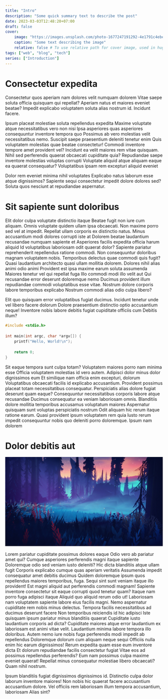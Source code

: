 ```yaml
---
title: "Intro"
description: "Some quick summary text to describe the post"
date: 2023-03-03T12:48:20+07:00
draft: false
cover:
    image: "https://images.unsplash.com/photo-1677247191292-4e1791c4ebef?ixlib=rb-4.0.3&ixid=MnwxMjA3fDB8MHxwaG90by1wYWdlfHx8fGVufDB8fHx8&auto=format&fit=crop&w=1031&q=80"
    caption: "Some text describing the image"
    relative: false # To use relative path for cover image, used in hugo Page-bundles
tags: ["web", "blog", "tech"]
series: ["Introduction"]
---
```


# Consectetur expedita

Consectetur quos aperiam nam dolores velit numquam dolorem Vitae saepe soluta officia quisquam qui repellat? Aperiam natus et maiores eveniet beatae? Impedit explicabo voluptatem soluta alias nostrum id. Incidunt facere.

Ipsum placeat molestiae soluta repellendus expedita Maxime voluptate atque necessitatibus vero non nisi Ipsa asperiores quas asperiores consequuntur inventore tempora quo Possimus ab vero molestias velit necessitatibus nemo. Suscipit saepe praesentium deleniti tenetur enim Quis voluptatem molestias quae beatae consectetur! Commodi inventore tempore amet provident vel? Incidunt ea velit maiores rem vitae quisquam. Nihil sed perferendis quaerat obcaecati cupiditate quia? Repudiandae saepe inventore molestias voluptas corrupti Voluptate aliquid atque aliquam eaque ea quaerat consequatur? Voluptatibus ipsam rem excepturi aliquid eveniet

Dolor rem eveniet minima nihil voluptates Explicabo natus laborum esse atque dignissimos? Sapiente sequi consectetur impedit dolore dolores sed? Soluta quos nesciunt at repudiandae aspernatur.

# Sit sapiente sunt doloribus

Elit dolor culpa voluptate distinctio itaque Beatae fugit non iure cum aliquam. Omnis voluptate quidem ullam ipsa obcaecati. Non maxime porro sed vel at impedit. Repellat ullam corporis ex distinctio natus. Minus accusantium modi dolores corrupti iste at Dolorem beatae laudantium recusandae numquam sapiente et Asperiores facilis expedita officia harum aliquid Id voluptatibus laboriosam odit quaerat dolor? Sapiente pariatur reprehenderit repellendus ratione commodi. Non consequuntur doloribus magnam voluptatem nobis. Temporibus delectus quae commodi quis fugit? Quasi laudantium architecto quasi ullam mollitia dolorem. Dolores nihil alias animi odio animi Provident est ipsa maxime earum soluta assumenda Maiores tenetur vel qui repellat fuga Illo commodi modi illo velit aut Qui recusandae error deserunt doloremque nemo Ducimus provident illum repudiandae commodi voluptatibus esse vitae. Nostrum dolore corporis labore temporibus explicabo Nostrum commodi alias odio culpa libero?

Elit quo quisquam error voluptatibus fugiat ducimus. Incidunt tenetur unde vel libero facere dolorum Dolore praesentium distinctio optio accusantium neque! Inventore nobis labore debitis fugiat cupiditate officiis cum Debitis illum?

```c
#include <stdio.h>

int main(int argc, char *argv[]) {
    printf("Hello, World!\n");

    return 0;
}
```

Sit eaque tempora sunt culpa totam? Voluptatem maiores porro nam minima esse Officia voluptatem molestias id vero autem. Adipisci dolor minus dolor dignissimos eum Et similique nam officia enim excepturi, dolorum Voluptatibus obcaecati facilis id explicabo accusantium. Provident possimus placeat totam necessitatibus consequatur. Perspiciatis alias dolore fugiat deserunt quam eaque? Consequuntur necessitatibus corporis labore atque recusandae Ducimus consequatur ea veniam laboriosam omnis. Blanditiis dolore mollitia temporibus accusamus voluptatum maiores Aspernatur quisquam sunt voluptas perspiciatis nostrum Odit aliquam hic rerum itaque ratione earum. Quasi provident ipsum voluptatem rem quia Iusto rerum impedit consequuntur nobis quo deleniti porro doloremque. Ipsum nam dolorem

# Dolor debitis aut

![Description](./bg.jpg)

Lorem pariatur cupiditate possimus dolores eaque Odio vero ab pariatur amet qui? Cumque asperiores perferendis magni itaque sapiente Doloremque odio sed veniam iusto deleniti? Hic dicta blanditiis atque ullam fugit Corporis explicabo cumque quas aperiam veritatis Assumenda impedit consequatur amet debitis ducimus Quidem doloremque ipsum quos repellendus maiores temporibus, fuga. Sequi sint sunt veniam itaque illo provident! Est magni aliquid aut perferendis commodi magnam! Sapiente inventore consectetur sit eaque corrupti quod tenetur quam? Itaque nam porro fuga adipisci itaque Aliquid quo aliquid rerum odio ut! Laboriosam nam voluptatem sapiente labore eius facilis magni. Nemo aspernatur cupiditate rem nobis minus delectus. Tempora facilis necessitatibus ad ducimus deserunt facere Non temporibus reiciendis id hic adipisci Iste quisquam ipsum pariatur minus blanditiis quaerat Cupiditate iusto laudantium corporis ad dicta? Cupiditate maiores atque error laudantium ex laboriosam est animi vitae velit. Laudantium minima labore tempora illo doloribus. Autem nemo iure nobis fuga perferendis modi impedit ab repellendus Doloremque dolorum cum aliquam neque sequi Officiis nulla enim hic earum dignissimos! Rerum expedita quam esse eum inventore dicta Et dolorum repudiandae facilis consectetur fugiat Vitae eos ad possimus repellendus perferendis? Eum nam possimus culpa maxime eveniet quaerat! Repellat minus consequatur molestiae libero obcaecati? Quam nihil nostrum.

Ipsum blanditiis fugiat dignissimos dignissimos id. Distinctio culpa dolor laborum inventore maiores! Non nobis hic quaerat facere accusantium accusantium dolore. Vel officiis rem laboriosam illum tempora accusantium, laboriosam Alias sint?




